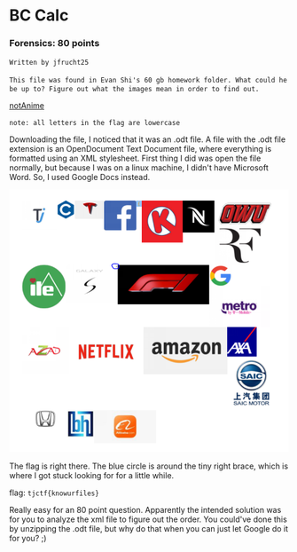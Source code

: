 # BC Calc
### Forensics: 80 points
```
Written by jfrucht25

This file was found in Evan Shi's 60 gb homework folder. What could he be up to? Figure out what the images mean in order to find out.
```
<a href='https://static.tjctf.org/00944da5e375c96c7aad39041063fe6d8186d18249bf90aedca0acddd6ee7c2a_logos.odt'>notAnime</a>
```
note: all letters in the flag are lowercase
```
Downloading the file, I noticed that it was an .odt file. A file with the .odt file extension is an OpenDocument Text Document file, where everything is formatted using an XML stylesheet. First thing I did was open the file normally, but because I was on a linux machine, I didn't have Microsoft Word. So, I used Google Docs instead.

![](/Images/2019/TJCTF/tjctfbcalc.PNG)

The flag is right there. The blue circle is around the tiny right brace, which is where I got stuck looking for for a little while.

flag: `tjctf{knowurfiles}`

Really easy for an 80 point question. Apparently the intended solution was for you to analyze the xml file to figure out the order. You could've done this by unzipping the .odt file, but why do that when you can just let Google do it for you? ;)
